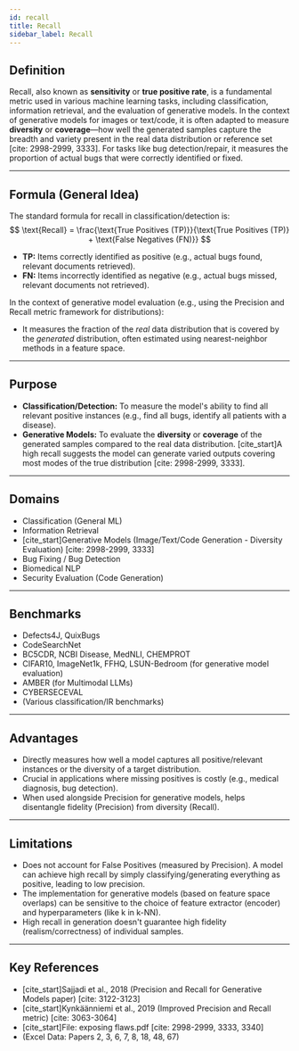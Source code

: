 ```yaml
---
id: recall
title: Recall
sidebar_label: Recall
---
```


## Definition
Recall, also known as **sensitivity** or **true positive rate**, is a fundamental metric used in various machine learning tasks, including classification, information retrieval, and the evaluation of generative models. In the context of generative models for images or text/code, it is often adapted to measure **diversity** or **coverage**—how well the generated samples capture the breadth and variety present in the real data distribution or reference set [cite: 2998-2999, 3333]. For tasks like bug detection/repair, it measures the proportion of actual bugs that were correctly identified or fixed.

***

## Formula (General Idea)
The standard formula for recall in classification/detection is:
$$
\text{Recall} = \frac{\text{True Positives (TP)}}{\text{True Positives (TP)} + \text{False Negatives (FN)}}
$$
* **TP:** Items correctly identified as positive (e.g., actual bugs found, relevant documents retrieved).
* **FN:** Items incorrectly identified as negative (e.g., actual bugs missed, relevant documents not retrieved).

In the context of generative model evaluation (e.g., using the Precision and Recall metric framework for distributions):
* It measures the fraction of the *real* data distribution that is covered by the *generated* distribution, often estimated using nearest-neighbor methods in a feature space.

***

## Purpose
* **Classification/Detection:** To measure the model's ability to find all relevant positive instances (e.g., find all bugs, identify all patients with a disease).
* **Generative Models:** To evaluate the **diversity** or **coverage** of the generated samples compared to the real data distribution. [cite_start]A high recall suggests the model can generate varied outputs covering most modes of the true distribution [cite: 2998-2999, 3333].

***

## Domains
* Classification (General ML)
* Information Retrieval
* [cite_start]Generative Models (Image/Text/Code Generation - Diversity Evaluation) [cite: 2998-2999, 3333]
* Bug Fixing / Bug Detection
* Biomedical NLP
* Security Evaluation (Code Generation)

***

## Benchmarks
* Defects4J, QuixBugs
* CodeSearchNet
* BC5CDR, NCBI Disease, MedNLI, CHEMPROT
* CIFAR10, ImageNet1k, FFHQ, LSUN-Bedroom (for generative model evaluation)
* AMBER (for Multimodal LLMs)
* CYBERSECEVAL
* (Various classification/IR benchmarks)

***

## Advantages
* Directly measures how well a model captures all positive/relevant instances or the diversity of a target distribution.
* Crucial in applications where missing positives is costly (e.g., medical diagnosis, bug detection).
* When used alongside Precision for generative models, helps disentangle fidelity (Precision) from diversity (Recall).

***

## Limitations
* Does not account for False Positives (measured by Precision). A model can achieve high recall by simply classifying/generating everything as positive, leading to low precision.
* The implementation for generative models (based on feature space overlaps) can be sensitive to the choice of feature extractor (encoder) and hyperparameters (like k in k-NN).
* High recall in generation doesn't guarantee high fidelity (realism/correctness) of individual samples.

***

## Key References
* [cite_start]Sajjadi et al., 2018 (Precision and Recall for Generative Models paper) [cite: 3122-3123]
* [cite_start]Kynkäänniemi et al., 2019 (Improved Precision and Recall metric) [cite: 3063-3064]
* [cite_start]File: exposing flaws.pdf [cite: 2998-2999, 3333, 3340]
* (Excel Data: Papers 2, 3, 6, 7, 8, 18, 48, 67)